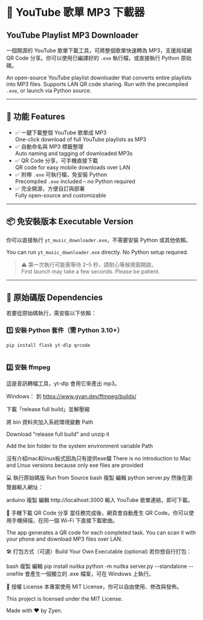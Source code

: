 # 🎵 YouTube 歌單 MP3 下載器  
## YouTube Playlist MP3 Downloader

一個開源的 YouTube 歌單下載工具，可將整個歌單快速轉為 MP3，支援局域網 QR Code 分享。你可以使用已編譯好的 `.exe` 執行檔，或直接執行 Python 原始碼。

An open-source YouTube playlist downloader that converts entire playlists into MP3 files. Supports LAN QR code sharing. Run with the precompiled `.exe`, or launch via Python source.

---

## 🌟 功能 Features

- ✅ 一鍵下載整個 YouTube 歌單成 MP3  
  One-click download of full YouTube playlists as MP3  
- ✅ 自動命名與 MP3 標籤整理  
  Auto naming and tagging of downloaded MP3s  
- ✅ QR Code 分享，可手機直接下載  
  QR code for easy mobile downloads over LAN  
- ✅ 附帶 `.exe` 可執行檔，免安裝 Python  
  Precompiled `.exe` included – no Python required  
- ✅ 完全開源，方便自訂與部署  
  Fully open-source and customizable  

---

## 📦 免安裝版本 Executable Version

你可以直接執行 `yt_music_downloader.exe`，不需要安裝 Python 或其他依賴。

You can run `yt_music_downloader.exe` directly. No Python setup required.

> ⚠️ 第一次執行可能需等待 2–5 秒，請耐心等候視窗開啟。  
> First launch may take a few seconds. Please be patient.

---

## 🧩 原始碼版 Dependencies

若要從原始碼執行，需安裝以下依賴：

### 1️⃣ 安裝 Python 套件（需 Python 3.10+）

```bash
pip install flask yt-dlp qrcode



```
### 2️⃣ 安裝 ffmpeg
這是音訊轉檔工具，yt-dlp 會用它來產出 mp3。

Windows：
到 https://www.gyan.dev/ffmpeg/builds/

下載「release full build」並解壓縮

將 bin 資料夾加入系統環境變數 Path

Download "release full build" and unzip it

Add the bin folder to the system environment variable Path

沒有介紹mac和linux板式因為只有提供exe檔
There is no introduction to Mac and Linux versions because only exe files are provided

💻 執行原始碼版 Run from Source
bash
複製
編輯
python server.py
然後在瀏覽器輸入網址：

arduino
複製
編輯
http://localhost:3000
輸入 YouTube 歌單連結，即可下載。

📱 手機下載 QR Code 分享
當任務完成後，網頁會自動產生 QR Code。你可以使用手機掃描，在同一個 Wi-Fi 下直接下載歌曲。

The app generates a QR code for each completed task. You can scan it with your phone and download MP3 files over LAN.

🛠 打包方式（可選）Build Your Own Executable (optional)
若你想自行打包：

bash
複製
編輯
pip install nuitka
python -m nuitka server.py --standalone --onefile
會產生一個獨立的 .exe 檔案，可在 Windows 上執行。

📜 授權 License
本專案使用 MIT License，你可以自由使用、修改與發佈。

This project is licensed under the MIT License.


Made with ❤️ by Zyen.


